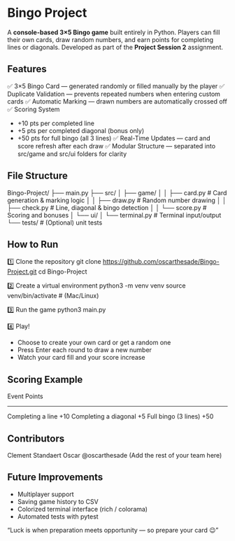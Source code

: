 # Bingo Project

A **console-based 3×5 Bingo game** built entirely in Python.
Players can fill their own cards, draw random numbers, and earn points for completing lines or diagonals.
Developed as part of the **Project Session 2** assignment.

## Features

✅ 3×5 Bingo Card — generated randomly or filled manually by the player
✅ Duplicate Validation — prevents repeated numbers when entering custom cards
✅ Automatic Marking — drawn numbers are automatically crossed off
✅ Scoring System
- +10 pts per completed line
- +5 pts per completed diagonal (bonus only)
- +50 pts for full bingo (all 3 lines)
✅ Real-Time Updates — card and score refresh after each draw
✅ Modular Structure — separated into src/game and src/ui folders for clarity

## File Structure
Bingo-Project/
├── main.py
├── src/
│   ├── game/
│   │   ├── card.py        # Card generation & marking logic
│   │   ├── draw.py        # Random number drawing
│   │   ├── check.py       # Line, diagonal & bingo detection
│   │   └── score.py       # Scoring and bonuses
│   └── ui/
│       └── terminal.py    # Terminal input/output
└── tests/                 # (Optional) unit tests

## How to Run

1️⃣ Clone the repository
git clone https://github.com/oscarthesade/Bingo-Project.git
cd Bingo-Project

2️⃣ Create a virtual environment
python3 -m venv venv
source venv/bin/activate   # (Mac/Linux)

3️⃣ Run the game
python3 main.py

4️⃣ Play!
- Choose to create your own card or get a random one
- Press Enter each round to draw a new number
- Watch your card fill and your score increase

## Scoring Example
Event                    Points
-----------------------   -------
Completing a line         +10
Completing a diagonal     +5
Full bingo (3 lines)      +50

## Contributors
Clement Standaert
Oscar @oscarthesade
(Add the rest of your team here)

## Future Improvements
- Multiplayer support
- Saving game history to CSV
- Colorized terminal interface (rich / colorama)
- Automated tests with pytest

“Luck is when preparation meets opportunity — so prepare your card 😉”
